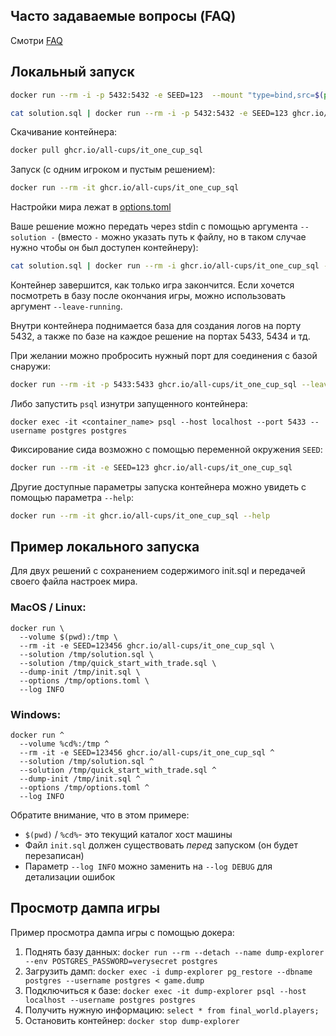 ## Часто задаваемые вопросы (FAQ)

Смотри [FAQ](faq.md)

## Локальный запуск
        
```sh
docker run --rm -i -p 5432:5432 -e SEED=123  --mount "type=bind,src=$(pwd)/solution.sql,dst=/tmp/player1.sql" --mount "type=bind,src=$(pwd)/solution_02.sql,dst=/tmp/player2.sql" ghcr.io/all-cups/it_one_cup_sql --solution /tmp/player1.sql --solution /tmp/player2.sql --leave-running

cat solution.sql | docker run --rm -i -p 5432:5432 -e SEED=123 ghcr.io/all-cups/it_one_cup_sql --solution - --leave-running
```
Скачивание контейнера:

```sh
docker pull ghcr.io/all-cups/it_one_cup_sql
```

Запуск (с одним игроком и пустым решением):

```sh
docker run --rm -it ghcr.io/all-cups/it_one_cup_sql
```

Настройки мира лежат в [options.toml](options.toml)

Ваше решение можно передать через stdin с помощью аргумента `--solution -`
(вместо `-` можно указать путь к файлу, но в таком случае нужно чтобы он был доступен контейнеру):

```sh
cat solution.sql | docker run --rm -i ghcr.io/all-cups/it_one_cup_sql --solution -
```

Контейнер завершится, как только игра закончится.
Если хочется посмотреть в базу после окончания игры, можно использовать аргумент `--leave-running`.

Внутри контейнера поднимается база для создания логов на порту 5432,
а также по базе на каждое решение на портах 5433, 5434 и тд.

При желании можно пробросить нужный порт для соединения с базой снаружи:

```sh
docker run --rm -it -p 5433:5433 ghcr.io/all-cups/it_one_cup_sql --leave-running
```
Либо запустить `psql` изнутри запущенного контейнера:
```
docker exec -it <container_name> psql --host localhost --port 5433 --username postgres postgres
```

Фиксирование сида возможно с помощью переменной окружения `SEED`:

```sh
docker run --rm -it -e SEED=123 ghcr.io/all-cups/it_one_cup_sql
```

Другие доступные параметры запуска контейнера можно увидеть с помощью параметра `--help`:

```sh
docker run --rm -it ghcr.io/all-cups/it_one_cup_sql --help
```

## Пример локального запуска

Для двух решений с сохранением содержимого init.sql и передачей своего файла настроек мира.

### MacOS / Linux:
```shell
docker run \
  --volume $(pwd):/tmp \
  --rm -it -e SEED=123456 ghcr.io/all-cups/it_one_cup_sql \
  --solution /tmp/solution.sql \
  --solution /tmp/quick_start_with_trade.sql \
  --dump-init /tmp/init.sql \
  --options /tmp/options.toml \
  --log INFO   
```

### Windows:
```
docker run ^
  --volume %cd%:/tmp ^
  --rm -it -e SEED=123456 ghcr.io/all-cups/it_one_cup_sql ^
  --solution /tmp/solution.sql ^
  --solution /tmp/quick_start_with_trade.sql ^
  --dump-init /tmp/init.sql ^
  --options /tmp/options.toml ^
  --log INFO   
```
Обратите внимание, что в этом примере:
* `$(pwd)` / `%cd%`- это текущий каталог хост машины
* Файл `init.sql` должен существовать _перед_ запуском (он будет перезаписан)
* Параметр `--log INFO` можно заменить на `--log DEBUG` для детализации ошибок

## Просмотр дампа игры

Пример просмотра дампа игры с помощью докера:

1. Поднять базу данных: `docker run --rm --detach --name dump-explorer --env POSTGRES_PASSWORD=verysecret postgres`
2. Загрузить дамп: `docker exec -i dump-explorer pg_restore --dbname postgres --username postgres < game.dump`
4. Подключиться к базе: `docker exec -it dump-explorer psql --host localhost --username postgres postgres`
5. Получить нужную информацию: `select * from final_world.players;`
6. Остановить контейнер: `docker stop dump-explorer`
